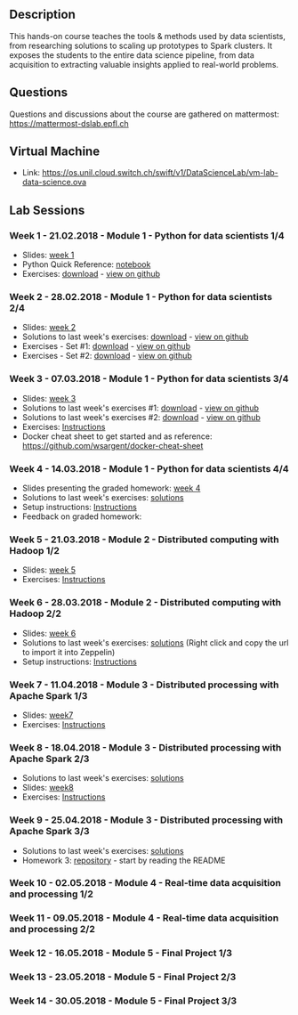 ## Description

This hands-on course teaches the tools & methods used by data scientists, from researching solutions to scaling up prototypes to Spark clusters. It exposes the students to the entire data science pipeline, from data acquisition to extracting valuable insights applied to real-world problems.

## Questions

Questions and discussions about the course are gathered on mattermost: https://mattermost-dslab.epfl.ch

## Virtual Machine
- Link: <https://os.unil.cloud.switch.ch/swift/v1/DataScienceLab/vm-lab-data-science.ova>

## Lab Sessions

### Week 1 - 21.02.2018 - Module 1 - Python for data scientists 1/4
- Slides: [week 1](/slides/DSLab_week1.pptx)
- Python Quick Reference: [notebook](http://nbviewer.jupyter.org/github/justmarkham/python-reference/blob/master/reference.ipynb)
- Exercises: [download](/notebooks/DSLab_week1_CCPython.ipynb) - [view on github](https://github.com/dslab2018/dslab2018.github.io/blob/master/notebooks/DSLab_week1_CCPython.ipynb)

### Week 2 - 28.02.2018 - Module 1 - Python for data scientists 2/4
- Slides: [week 2](/slides/DSLab_week2.pptx)
- Solutions to last week's exercises: [download](/notebooks/DSLab_week1_CCPython-Solution.ipynb) - [view on github](https://github.com/dslab2018/dslab2018.github.io/blob/master/notebooks/DSLab_week1_CCPython-Solution.ipynb)
- Exercises - Set #1: [download](/notebooks/DSLab_week2_PythonDSLibs-NumPy_Matplotlib.ipynb) - [view on github](https://github.com/dslab2018/dslab2018.github.io/blob/master/notebooks/DSLab_week2_PythonDSLibs-NumPy_Matplotlib.ipynb)
- Exercises - Set #2: [download](/notebooks/DSLab_week2_PythonDSLibs-Pandas_sklearn.ipynb) - [view on github](https://github.com/dslab2018/dslab2018.github.io/blob/master/notebooks/DSLab_week2_PythonDSLibs-Pandas_sklearn.ipynb)

### Week 3 - 07.03.2018 - Module 1 - Python for data scientists 3/4

- Slides: [week 3](/slides/DSLab_week3.pptx)
- Solutions to last week's exercises #1: [download](/notebooks/DSLab_week2_PythonDSLibs-NumPy_Matplotlib-Solution.ipynb) - [view on github](https://github.com/dslab2018/dslab2018.github.io/blob/master/notebooks/DSLab_week2_PythonDSLibs-NumPy_Matplotlib-Solution.ipynb)
- Solutions to last week's exercises #2: [download](/notebooks/DSLab_week2_PythonDSLibs-Pandas_sklearn-Solution.ipynb) - [view on github](https://github.com/dslab2018/dslab2018.github.io/blob/master/notebooks/DSLab_week2_PythonDSLibs-Pandas_sklearn-Solution.ipynb)
- Exercises: [Instructions](/labs/week3/)
- Docker cheat sheet to get started and as reference: <https://github.com/wsargent/docker-cheat-sheet>

### Week 4 - 14.03.2018 - Module 1 - Python for data scientists 4/4

- Slides presenting the graded homework: [week 4](/slides/DSLab_week4.pptx)
- Solutions to last week's exercises: [solutions](/labs/week3/Solutions)
- Setup instructions: [Instructions](/labs/week4/)
- Feedback on graded homework: 

### Week 5 - 21.03.2018 - Module 2 - Distributed computing with Hadoop 1/2

- Slides: [week 5](/slides/DSLab_week5.pptx)
- Exercises: [Instructions](labs/week5/)

### Week 6 - 28.03.2018 - Module 2 - Distributed computing with Hadoop 2/2

- Slides: [week 6](/slides/DSLab_week6.pptx)
-  Solutions to last week's exercises: [solutions](https://raw.githubusercontent.com/dslab2018/dslab2018.github.io/master/notebooks/DSLab-Week5-answers.json) (Right click and copy the url to import it into Zeppelin)
- Setup instructions: [Instructions](/labs/week6/)

### Week 7 - 11.04.2018 - Module 3 - Distributed processing with Apache Spark 1/3

- Slides: [week7](/slides/DSLab_week7)
- Exercises: [Instructions](/labs/week7/)

### Week 8 - 18.04.2018 - Module 3 - Distributed processing with Apache Spark 2/3

- Solutions to last week's exercises: [solutions](https://github.com/dslab2018/dslab2018.github.io/blob/master/notebooks/DSLab_week7_gutenberg_solutions.ipynb)
- Slides: [week8](/slides/DSLab_week8)
- Exercises: [Instructions](/labs/week8/)

### Week 9 - 25.04.2018 - Module 3 - Distributed processing with Apache Spark 3/3

- Solutions to last week's exercises: [solutions](https://github.com/dslab2018/dslab2018.github.io/blob/master/notebooks/DSLab_week8_language_classification_solutions.ipynb)
- Homework 3: [repository](https://git-dslab.epfl.ch/dslab2018/homework3-spark) - start by reading the README

### Week 10 - 02.05.2018 - Module 4 - Real-time data acquisition and processing 1/2

### Week 11 - 09.05.2018 - Module 4 - Real-time data acquisition and processing 2/2

### Week 12 - 16.05.2018 - Module 5 - Final Project 1/3

### Week 13 - 23.05.2018 - Module 5 - Final Project 2/3

### Week 14 - 30.05.2018 - Module 5 - Final Project 3/3
